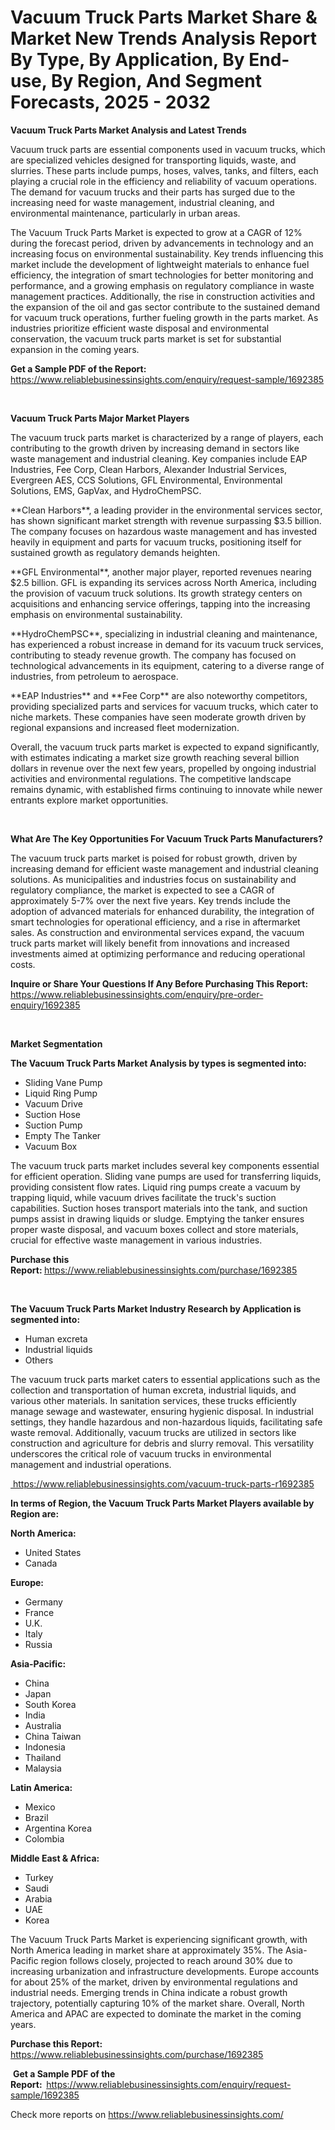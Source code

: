 <p><h1>Vacuum Truck Parts Market Share & Market New Trends Analysis Report By Type, By Application, By End-use, By Region, And Segment Forecasts, 2025 - 2032</h1></p><p><strong>Vacuum Truck Parts Market Analysis and Latest Trends</strong></p>
<p><p>Vacuum truck parts are essential components used in vacuum trucks, which are specialized vehicles designed for transporting liquids, waste, and slurries. These parts include pumps, hoses, valves, tanks, and filters, each playing a crucial role in the efficiency and reliability of vacuum operations. The demand for vacuum trucks and their parts has surged due to the increasing need for waste management, industrial cleaning, and environmental maintenance, particularly in urban areas.</p><p>The Vacuum Truck Parts Market is expected to grow at a CAGR of 12% during the forecast period, driven by advancements in technology and an increasing focus on environmental sustainability. Key trends influencing this market include the development of lightweight materials to enhance fuel efficiency, the integration of smart technologies for better monitoring and performance, and a growing emphasis on regulatory compliance in waste management practices. Additionally, the rise in construction activities and the expansion of the oil and gas sector contribute to the sustained demand for vacuum truck operations, further fueling growth in the parts market. As industries prioritize efficient waste disposal and environmental conservation, the vacuum truck parts market is set for substantial expansion in the coming years.</p></p>
<p><strong>Get a Sample PDF of the Report:&nbsp;</strong> <a href="https://www.reliablebusinessinsights.com/enquiry/request-sample/1692385?utm_campaign=1106&utm_medium=2&utm_source=Github&utm_content=ia&utm_term=08012025&utm_id=vacuum-truck-parts">https://www.reliablebusinessinsights.com/enquiry/request-sample/1692385</a></p>
<p>&nbsp;</p>
<p><strong>Vacuum Truck Parts Major Market Players</strong></p>
<p><p>The vacuum truck parts market is characterized by a range of players, each contributing to the growth driven by increasing demand in sectors like waste management and industrial cleaning. Key companies include EAP Industries, Fee Corp, Clean Harbors, Alexander Industrial Services, Evergreen AES, CCS Solutions, GFL Environmental, Environmental Solutions, EMS, GapVax, and HydroChemPSC.</p><p>**Clean Harbors**, a leading provider in the environmental services sector, has shown significant market strength with revenue surpassing $3.5 billion. The company focuses on hazardous waste management and has invested heavily in equipment and parts for vacuum trucks, positioning itself for sustained growth as regulatory demands heighten.</p><p>**GFL Environmental**, another major player, reported revenues nearing $2.5 billion. GFL is expanding its services across North America, including the provision of vacuum truck solutions. Its growth strategy centers on acquisitions and enhancing service offerings, tapping into the increasing emphasis on environmental sustainability.</p><p>**HydroChemPSC**, specializing in industrial cleaning and maintenance, has experienced a robust increase in demand for its vacuum truck services, contributing to steady revenue growth. The company has focused on technological advancements in its equipment, catering to a diverse range of industries, from petroleum to aerospace.</p><p>**EAP Industries** and **Fee Corp** are also noteworthy competitors, providing specialized parts and services for vacuum trucks, which cater to niche markets. These companies have seen moderate growth driven by regional expansions and increased fleet modernization.</p><p>Overall, the vacuum truck parts market is expected to expand significantly, with estimates indicating a market size growth reaching several billion dollars in revenue over the next few years, propelled by ongoing industrial activities and environmental regulations. The competitive landscape remains dynamic, with established firms continuing to innovate while newer entrants explore market opportunities.</p></p>
<p>&nbsp;</p>
<p><strong>What Are The Key Opportunities For Vacuum Truck Parts Manufacturers?</strong></p>
<p><p>The vacuum truck parts market is poised for robust growth, driven by increasing demand for efficient waste management and industrial cleaning solutions. As municipalities and industries focus on sustainability and regulatory compliance, the market is expected to see a CAGR of approximately 5-7% over the next five years. Key trends include the adoption of advanced materials for enhanced durability, the integration of smart technologies for operational efficiency, and a rise in aftermarket sales. As construction and environmental services expand, the vacuum truck parts market will likely benefit from innovations and increased investments aimed at optimizing performance and reducing operational costs.</p></p>
<p><strong>Inquire or Share Your Questions If Any Before Purchasing This Report:</strong> <a href="https://www.reliablebusinessinsights.com/enquiry/pre-order-enquiry/1692385?utm_campaign=1106&utm_medium=2&utm_source=Github&utm_content=ia&utm_term=08012025&utm_id=vacuum-truck-parts">https://www.reliablebusinessinsights.com/enquiry/pre-order-enquiry/1692385</a></p>
<p>&nbsp;</p>
<p><strong>Market Segmentation</strong></p>
<p><strong>The Vacuum Truck Parts Market Analysis by types is segmented into:</strong></p>
<p><ul><li>Sliding Vane Pump</li><li>Liquid Ring Pump</li><li>Vacuum Drive</li><li>Suction Hose</li><li>Suction Pump</li><li>Empty The Tanker</li><li>Vacuum Box</li></ul></p>
<p><p>The vacuum truck parts market includes several key components essential for efficient operation. Sliding vane pumps are used for transferring liquids, providing consistent flow rates. Liquid ring pumps create a vacuum by trapping liquid, while vacuum drives facilitate the truck's suction capabilities. Suction hoses transport materials into the tank, and suction pumps assist in drawing liquids or sludge. Emptying the tanker ensures proper waste disposal, and vacuum boxes collect and store materials, crucial for effective waste management in various industries.</p></p>
<p><strong>Purchase this Report:&nbsp;</strong><a href="https://www.reliablebusinessinsights.com/purchase/1692385?utm_campaign=1106&utm_medium=2&utm_source=Github&utm_content=ia&utm_term=08012025&utm_id=vacuum-truck-parts">https://www.reliablebusinessinsights.com/purchase/1692385</a></p>
<p>&nbsp;</p>
<p><strong>The Vacuum Truck Parts Market Industry Research by Application is segmented into:</strong></p>
<p><ul><li>Human excreta</li><li>Industrial liquids</li><li>Others</li></ul></p>
<p><p>The vacuum truck parts market caters to essential applications such as the collection and transportation of human excreta, industrial liquids, and various other materials. In sanitation services, these trucks efficiently manage sewage and wastewater, ensuring hygienic disposal. In industrial settings, they handle hazardous and non-hazardous liquids, facilitating safe waste removal. Additionally, vacuum trucks are utilized in sectors like construction and agriculture for debris and slurry removal. This versatility underscores the critical role of vacuum trucks in environmental management and industrial operations.</p></p>
<p><a href="https://www.reliablebusinessinsights.com/vacuum-truck-parts-r1692385?utm_campaign=1106&utm_medium=2&utm_source=Github&utm_content=ia&utm_term=08012025&utm_id=vacuum-truck-parts">&nbsp;https://www.reliablebusinessinsights.com/vacuum-truck-parts-r1692385</a></p>
<p><strong>In terms of Region, the Vacuum Truck Parts Market Players available by Region are:</strong></p>
<p>
    <p> <strong> North America: </strong>
        <ul>
            <li>United States</li>
            <li>Canada</li>
        </ul>
        </p> 
    <p> <strong> Europe: </strong>
        <ul>
            <li>Germany</li>
            <li>France</li>
            <li>U.K.</li>
            <li>Italy</li>
            <li>Russia</li>
        </ul>
        </p> 
    <p> <strong> Asia-Pacific: </strong>
        <ul>
            <li>China</li>
            <li>Japan</li>
            <li>South Korea</li>
            <li>India</li>
            <li>Australia</li>
            <li>China Taiwan</li>
            <li>Indonesia</li>
            <li>Thailand</li>
            <li>Malaysia</li>
        </ul>
        </p> 
    <p> <strong> Latin America: </strong>
        <ul>
            <li>Mexico</li>
            <li>Brazil</li>
            <li>Argentina Korea</li>
            <li>Colombia</li>
        </ul>
        </p> 
    <p> <strong> Middle East & Africa: </strong>
        <ul>
            <li>Turkey</li>
            <li>Saudi</li>
            <li>Arabia</li>
            <li>UAE</li>
            <li>Korea</li>
        </ul>
    </p>
    </p>
<p><p>The Vacuum Truck Parts Market is experiencing significant growth, with North America leading in market share at approximately 35%. The Asia-Pacific region follows closely, projected to reach around 30% due to increasing urbanization and infrastructure developments. Europe accounts for about 25% of the market, driven by environmental regulations and industrial needs. Emerging trends in China indicate a robust growth trajectory, potentially capturing 10% of the market share. Overall, North America and APAC are expected to dominate the market in the coming years.</p></p>
<p><strong>Purchase this Report: </strong><a href="https://www.reliablebusinessinsights.com/purchase/1692385?utm_campaign=1106&utm_medium=2&utm_source=Github&utm_content=ia&utm_term=08012025&utm_id=vacuum-truck-parts">https://www.reliablebusinessinsights.com/purchase/1692385</a></p>
<p>&nbsp;<strong>Get a Sample PDF of the Report:&nbsp;&nbsp;</strong><a href="https://www.reliablebusinessinsights.com/enquiry/request-sample/1692385?utm_campaign=1106&utm_medium=2&utm_source=Github&utm_content=ia&utm_term=08012025&utm_id=vacuum-truck-parts">https://www.reliablebusinessinsights.com/enquiry/request-sample/1692385</a></p>
<p><strong></strong></p>
<p>Check more reports on <a href="https://www.reliablebusinessinsights.com/?utm_campaign=1106&utm_medium=2&utm_source=Github&utm_content=ia&utm_term=08012025&utm_id=vacuum-truck-parts">https://www.reliablebusinessinsights.com/</a></p>